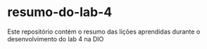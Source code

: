 # resumo-do-lab-4
Este repositório contém o resumo das lições aprendidas durante o desenvolvimento do lab 4 na DIO
